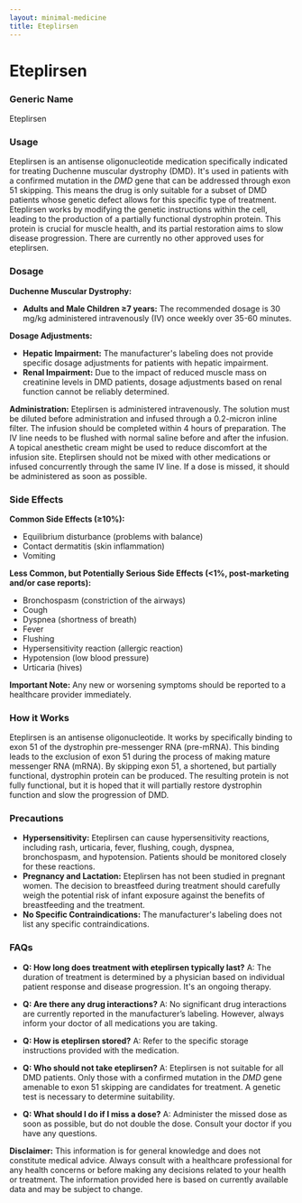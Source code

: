 ```yaml
---
layout: minimal-medicine
title: Eteplirsen
---
```


# Eteplirsen
### Generic Name
Eteplirsen

### Usage
Eteplirsen is an antisense oligonucleotide medication specifically indicated for treating Duchenne muscular dystrophy (DMD).  It's used in patients with a confirmed mutation in the *DMD* gene that can be addressed through exon 51 skipping.  This means the drug is only suitable for a subset of DMD patients whose genetic defect allows for this specific type of treatment.  Eteplirsen works by modifying the genetic instructions within the cell, leading to the production of a partially functional dystrophin protein.  This protein is crucial for muscle health, and its partial restoration aims to slow disease progression.  There are currently no other approved uses for eteplirsen.

### Dosage

**Duchenne Muscular Dystrophy:**

* **Adults and Male Children ≥7 years:** The recommended dosage is 30 mg/kg administered intravenously (IV) once weekly over 35-60 minutes.


**Dosage Adjustments:**

* **Hepatic Impairment:**  The manufacturer's labeling does not provide specific dosage adjustments for patients with hepatic impairment.
* **Renal Impairment:**  Due to the impact of reduced muscle mass on creatinine levels in DMD patients,  dosage adjustments based on renal function cannot be reliably determined.  


**Administration:** Eteplirsen is administered intravenously. The solution must be diluted before administration and infused through a 0.2-micron inline filter.  The infusion should be completed within 4 hours of preparation.  The IV line needs to be flushed with normal saline before and after the infusion.  A topical anesthetic cream might be used to reduce discomfort at the infusion site.  Eteplirsen should not be mixed with other medications or infused concurrently through the same IV line.  If a dose is missed, it should be administered as soon as possible.

### Side Effects

**Common Side Effects (≥10%):**

* Equilibrium disturbance (problems with balance)
* Contact dermatitis (skin inflammation)
* Vomiting


**Less Common, but Potentially Serious Side Effects (<1%, post-marketing and/or case reports):**

* Bronchospasm (constriction of the airways)
* Cough
* Dyspnea (shortness of breath)
* Fever
* Flushing
* Hypersensitivity reaction (allergic reaction)
* Hypotension (low blood pressure)
* Urticaria (hives)


**Important Note:**  Any new or worsening symptoms should be reported to a healthcare provider immediately.

### How it Works

Eteplirsen is an antisense oligonucleotide. It works by specifically binding to exon 51 of the dystrophin pre-messenger RNA (pre-mRNA). This binding leads to the exclusion of exon 51 during the process of making mature messenger RNA (mRNA). By skipping exon 51, a shortened, but partially functional, dystrophin protein can be produced.  The resulting protein is not fully functional, but it is hoped that it will partially restore dystrophin function and slow the progression of DMD.


### Precautions

* **Hypersensitivity:**  Eteplirsen can cause hypersensitivity reactions, including rash, urticaria, fever, flushing, cough, dyspnea, bronchospasm, and hypotension.  Patients should be monitored closely for these reactions.
* **Pregnancy and Lactation:** Eteplirsen has not been studied in pregnant women. The decision to breastfeed during treatment should carefully weigh the potential risk of infant exposure against the benefits of breastfeeding and the treatment.
* **No Specific Contraindications:**  The manufacturer's labeling does not list any specific contraindications.

### FAQs

* **Q: How long does treatment with eteplirsen typically last?**  A: The duration of treatment is determined by a physician based on individual patient response and disease progression. It's an ongoing therapy.

* **Q: Are there any drug interactions?**  A: No significant drug interactions are currently reported in the manufacturer’s labeling.  However, always inform your doctor of all medications you are taking.

* **Q: How is eteplirsen stored?** A:  Refer to the specific storage instructions provided with the medication.

* **Q: Who should not take eteplirsen?** A:  Eteplirsen is not suitable for all DMD patients. Only those with a confirmed mutation in the *DMD* gene amenable to exon 51 skipping are candidates for treatment.  A genetic test is necessary to determine suitability.

* **Q: What should I do if I miss a dose?** A: Administer the missed dose as soon as possible, but do not double the dose.  Consult your doctor if you have any questions.


**Disclaimer:** This information is for general knowledge and does not constitute medical advice. Always consult with a healthcare professional for any health concerns or before making any decisions related to your health or treatment.  The information provided here is based on currently available data and may be subject to change.
